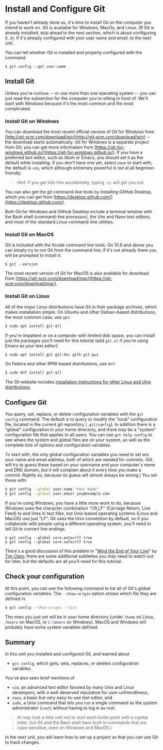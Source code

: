 # Install and Configure Git

If you haven't already done so, it's time to install Git on the computer you
intend to work on.  Git is available for Windows, MacOs, and Linux.  (If Git
is already installed, skip ahead to the next section, which is about
configuring it, or, if it's already configured with your user name and email,
to the next unit.

You can tell whether Git is installed and properly configured with the
command:

```
$ git config --get user.name
```

## Install Git 

Unless you're curious -- or use more than one operating system -- you can just
read the subsection for the computer you're sitting in front of.  We'll start
with Windows because it's the most common and the most complicated.

### Install Git on Windows

You can download the most recent official version of Git for Windows from
[http://git-scm.com/download/win](http://git-scm.com/download/win) -- the
download starts automatically.  Git for Windows is a separate project from
Git; you can get more information from
[https://git-for-windows.github.io/](https://git-for-windows.github.io/).  If
you have a preferred text editor, such as Atom or Emacs, you should set it as
the default while installing.  If you don't have one yet, select `nano` to
start with; the default is `vim`, which although extremely powerful is not at
all beginner-friendly.

> Hint:  if you get into Vim accidentally, typing `:q!` will get you out.

You can also get the git command-line tools by installing GitHub Desktop,
which you can get from
[https://desktop.github.com/](https://desktop.github.com/). 

Both Git for Windows and GitHub Desktop include a terminal window with the
Bash shell (command-line processor), the Vim and Nano text editors, and most
of the standard Linux command-line utilities.


### Install Git on MacOS

Git is included with the Xcode command line tools.  On 10.9 and above you
can simply try to run Git from the command line; if it's not already there you
will be prompted to install it:

```
$ git --version
```

The most recent version of Git for MacOS is also available for download from
[https://git-scm.com/download/mac](https://git-scm.com/download/mac).


### Install Git on Linux

All of the major Linux distributions have Git in their package archives,
which makes installation simple.  On Ubuntu and other Debian-based
distributions, the most common case, use `apt`:

```bash
$ sudo apt install git-all
```

If you're impatient or on a computer with limited disk space, you can install
just the packages you'll need for this tutorial (add `git.el` if you're using
Emacs as your text editor):

```bash
$ sudo apt install git git-doc gitk git-gui
```

On Fedora and other RPM-based distributions, use `dnf`:

```bash
$ sudo dnf install git-all
```

The Git website includes [installation instructions for other Linux
and Unix distributions](https://git-scm.com/download/linux).


## Configure Git

You query, set, replace, or delete configuration variables with the 
`git config` command.  The default is to query or modify the "local"
configuration file, located in the current git repository (`.git/config`).  In
addition there is a "global" configuration in your home directory, and there
may be a "system" configuration file that applies to all users.  You can use
`git help config` to see where the system and global files are on your system,
as well as the complete lists of options and configuration variables.

To start with, the only global configuration variables you need to set are
your name and email address, both of which are needed for commits.  (Git will
try to guess these based on your username and your computer's name and DNS
domain, but it will complain about it every time you make a commit.
Rightly so, because its guess will almost always be wrong.)  You set these
with:

```bash
$ git config --global user.name "Your Name"
$ git config --global user.email you@example.com
```

If you're using Windows, you have a little more work to do, because Windows
uses the character combination "CR,LF" (Carriage Return, Line Feed) to end
lines in text files, but Unix-based operating systems (Linux and MacOS) use
just "LF".  Git uses the Unix convention by default, so if you collaborate
with people using a different operating system, you'll need to tell Git to
convert line endings.

```
$ git config --global core.autocrlf true
$ git config --global core.safecrlf true
```

There's a good discussion of this problem in "[Mind the End of Your
Line](https://adaptivepatchwork.com/2012/03/01/mind-the-end-of-your-line/)" by
[Tim Clem](https://adaptivepatchwork.com/about/); there are some additional
subtleties you may need to watch out for later, but the defaults are all
you'll need for this tutorial. 

## Check your configuration

At this point, you can use the following command to list all of Git's global
configuration variables.  The `--show-origin` option shows which file they are
defined in.

```bash
$ git config --show-origin --list
```

The ones you just set will be in your home directory (under `/home` on Linux,
`/Users` on MacOS, or `C:\Users` on Windows).  MacOS and Windows will probably
have some system variables defined.

## Summary

In this unit you installed and configured Git, and learned about

 * `git config`, which gets, sets, replaces, or deletes configuration
   variables.

You've also seen brief mentions of

 * `vim`, an advanced text editor favored by many Unix and Linux developers,
   with a well-deserved reputation for user-unfriendliness,
 * `nano`, a basic but very easy-to-use text editor, and
 * `sudo`, a Unix command that lets you run a single command as the system
   administrator (`root`) without having to log in as root.

> (It may look a little odd not to start each bullet point with a capital
> letter, but Git and the Bash shell have built-in commands that are
> case-sensitive, even on Windows and MacOS.)

In the next unit, you will learn how to set up a project so that you can use
Git to track changes.
